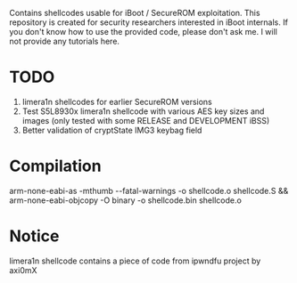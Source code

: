 Contains shellcodes usable for iBoot / SecureROM exploitation. This repository is created for security researchers
interested in iBoot internals. If you don't know how to use the provided code, please don't ask me. I will not provide any 
tutorials here.

# TODO
1. limera1n shellcodes for earlier SecureROM versions
2. Test S5L8930x limera1n shellcode with various AES key sizes and images (only tested with some RELEASE and DEVELOPMENT iBSS)
3. Better validation of cryptState IMG3 keybag field

# Compilation

arm-none-eabi-as -mthumb --fatal-warnings -o shellcode.o shellcode.S && arm-none-eabi-objcopy -O binary -o shellcode.bin shellcode.o

# Notice
limera1n shellcode contains a piece of code from ipwndfu project by axi0mX
